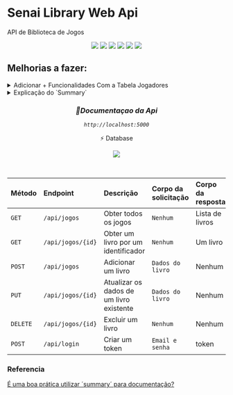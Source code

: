 # Senai Library Web Api
API de Biblioteca de Jogos  


<p align="center">
  
 <img src="https://img.shields.io/badge/Visual_Studio-5C2D91?style=for-the-badge&logo=visual%20studio&logoColor=white"/>
   <img src="https://img.shields.io/badge/NuGet-004880?style=for-the-badge&logo=nuget&logoColor=white"/>

 <img src="https://img.shields.io/badge/C%23-239120?style=for-the-badge&logo=c-sharp&logoColor=white"/>

 <img src="https://img.shields.io/badge/GIT-E44C30?style=for-the-badge&logo=git&logoColor=white"/>
 <img src="https://img.shields.io/badge/.NET-512BD4?style=for-the-badge&logo=dotnet&logoColor=white"/>



 <img src="https://img.shields.io/badge/Swagger-85EA2D?style=for-the-badge&logo=Swagger&logoColor=white"/>
  
  


</p>


## Melhorias a fazer:

<details>
  <summary>Adicionar + Funcionalidades Com a Tabela Jogadores</summary>
 

- [x] Criando Repositorio de Jogador

- [ ] Criar Controller de Jogador

- [ ] Criando metodo Listar Jogadores

- [ ] Adicionando EndPoint de GET no Controller

- [ ] Criando metodo Buscar By Id do Jogador

- [ ] Adicionando EndPoint de GET By Id no Controller

- [ ] Criando Metodo Cadastrar Jogador

- [ ] Adicionando EndPoint de POST no Controller

- [ ] Criando metodo Atualizar Jogador

- [ ] Adicionando EndPoint de PUT no Controller

- [ ] Criando metodo Deletar Jogador

- [ ] Adicionando EndPoint de DELETE no Controller

- [ ] Adicionando Restriçao no DELETE Jogador

</details>




<details>
  <summary>Explicação do `Summary`</summary>
  <br>
 
`<summary>` marca deve ser usada para descrever um tipo ou um membro de tipo
 
`<summary>` ->	Aqui é a descrição do membro. Você descreve exatamente para qual fim é o método, variável, classe e etc.  

`<return>` ->	Como o nome já diz, descreve entre essa tag que tipo de informação seu método irá retornar (se ele retornar alguma coisa).

`<param name="NOME">` ->	Utilizada para definir informações de um parâmetro da função (se ela possuir). Possui o atributo name, onde seu valor deve ser o nome do parâmetro.

</details>



<div align="center">

   <h3 align="center"><i>📖Documentaçao da Api</em></i></h3>
  
   <cite align="center">`http://localhost:5000`</cite>
  
  
<p align="center">
  <p align="center">⚡ Database</p>


  <img src="https://img.shields.io/badge/Microsoft%20SQL%20Server-CC2927?style=for-the-badge&logo=microsoft%20sql%20server&logoColor=white"/>

</p> 
<br/>

  

| Método| Endpoint | Descrição |Corpo da solicitação| Corpo da resposta|
| :---------- | :--------- | :---------------------------------- | :--------- | :---------------------------------- |
| `GET` | `/api/jogos`   | Obter todos os jogos | `Nenhum` | Lista de livros|
|`GET`| `/api/jogos/{id}`| Obter um livro por um identificador |`Nenhum`| Um livro|
| `POST ` | `/api/jogos`   | Adicionar um livro| `Dados do livro` | Nenhum |
| `PUT` |`/api/jogos/{id}` | Atualizar os dados de um livro existente | `Dados do livro` | Nenhum |
| `DELETE` | `/api/jogos/{id}` | Excluir um livro | `Nenhum` | Nenhum |
| `POST` | `/api/login` | Criar um token | `Email e senha` | token |

   
</div>

  
### Referencia
  
[É uma boa prática utilizar ´summary´ para documentação?](https://pt.stackoverflow.com/questions/9847/%C3%89-uma-boa-pr%C3%A1tica-utilizar-summary-para-documenta%C3%A7%C3%A3o)
